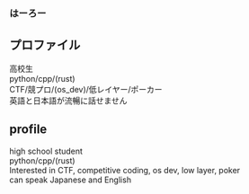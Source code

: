 ### はーろー

## プロファイル<br>
高校生<br>
python/cpp/(rust)<br>
CTF/競プロ/(os_dev)/低レイヤー/ポーカー<br>
英語と日本語が流暢に話せません<br>



## profile<br>
high school student<br>
python/cpp/(rust)<br>
Interested in CTF, competitive coding, os dev, low layer, poker<br>
can speak Japanese and English<br>
